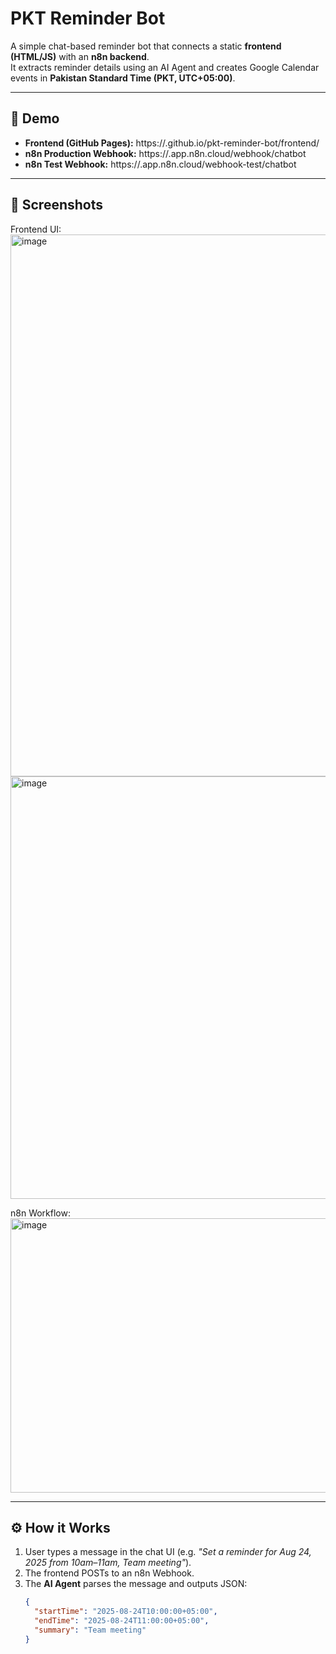 # PKT Reminder Bot

A simple chat-based reminder bot that connects a static **frontend (HTML/JS)** with an **n8n backend**.  
It extracts reminder details using an AI Agent and creates Google Calendar events in **Pakistan Standard Time (PKT, UTC+05:00)**.

---

## 🚀 Demo

- **Frontend (GitHub Pages):** https://<your-username>.github.io/pkt-reminder-bot/frontend/
- **n8n Production Webhook:** https://<your-n8n-subdomain>.app.n8n.cloud/webhook/chatbot  
- **n8n Test Webhook:** https://<your-n8n-subdomain>.app.n8n.cloud/webhook-test/chatbot  

---

## 📸 Screenshots

Frontend UI:
<img width="1919" height="867" alt="image" src="https://github.com/user-attachments/assets/d454f15e-9560-4447-b61b-bbf5ec71dc7d" />
<img width="1094" height="676" alt="image" src="https://github.com/user-attachments/assets/c6bf8cfe-0c5d-425d-b05e-059f85f8af32" />

n8n Workflow:
<img width="1167" height="439" alt="image" src="https://github.com/user-attachments/assets/184418ca-4ec2-4708-af9c-d6754b7ee1d3" />

---

## ⚙️ How it Works

1. User types a message in the chat UI (e.g. *"Set a reminder for Aug 24, 2025 from 10am–11am, Team meeting"*).
2. The frontend POSTs to an n8n Webhook.
3. The **AI Agent** parses the message and outputs JSON:
   ```json
   {
     "startTime": "2025-08-24T10:00:00+05:00",
     "endTime": "2025-08-24T11:00:00+05:00",
     "summary": "Team meeting"
   }
